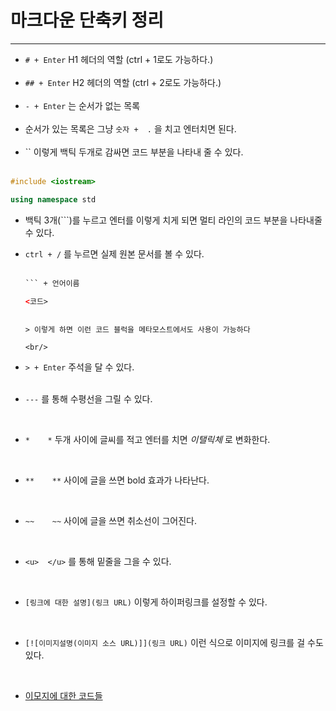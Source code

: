 # 마크다운 단축키 정리

---
- `# + Enter` H1 헤더의 역할 (ctrl + 1로도 가능하다.)    
  <br/>
- `## + Enter` H2 헤더의 역할 (ctrl + 2로도 가능하다.)        
  <br/>
- `- + Enter` 는 순서가 없는 목록  
  <br/>
- 순서가 있는 목록은 그냥 `숫자 +  .` 을 치고 엔터치면 된다.  
  <br/>
- `` 이렇게 백틱 두개로 감싸면 코드 부분을 나타내 줄 수 있다.  
  <br/>

```c++
#include <iostream>

using namespace std

```
- 백틱 3개(```)를 누르고 엔터를 이렇게 치게 되면 멀티 라인의 코드 부분을 나타내줄 수 있다.
  <br/>
  
- `ctrl + /` 를 누르면 실제 원본 문서를 볼 수 있다.     
  <br/>

  ```html
  ``` + 언어이름
  
  <코드>
  
  ```
  ```

  > 이렇게 하면 이런 코드 블럭을 메타모스트에서도 사용이 가능하다   

  <br/>

- `> + Enter` 주석을 달 수 있다.   
  <br/>
  
- `---` 를 통해 수평선을 그릴 수 있다.

 <br/>

- `*    *` 두개 사이에 글씨를 적고 엔터를 치면 *이탤릭체* 로 변화한다.  

 <br/>

- `**    **` 사이에 글을 쓰면 bold 효과가 나타난다.  

 <br/>

- `~~    ~~` 사이에 글을 쓰면 취소선이 그어진다.

 <br/>

- `<u>  </u>` 를 통해 밑줄을 그을 수 있다.

 <br/>

- `[링크에 대한 설명](링크 URL)` 이렇게 하이퍼링크를 설정할 수 있다.

 <br/>

- `[![이미지설명(이미지 소스 URL)]](링크 URL)` 이런 식으로 이미지에 링크를 걸 수도 있다.

 <br/>

- [이모지에 대한 코드들](https://steemit.com/steemkr-guide/@snow-airline/steemkr-quick-start-guide)
